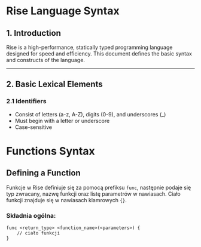 # Rise Language Syntax

## 1. Introduction
Rise is a high-performance, statically typed programming language designed for speed and efficiency. This document defines the basic syntax and constructs of the language.

---

## 2. Basic Lexical Elements

### 2.1 Identifiers
- Consist of letters (a-z, A-Z), digits (0-9), and underscores (_)
- Must begin with a letter or underscore
- Case-sensitive

# Functions Syntax
## Defining a Function
Funkcje w Rise definiuje się za pomocą prefiksu `func`, następnie podaje się typ zwracany, nazwę funkcji oraz listę parametrów w nawiasach. Ciało funkcji znajduje się w nawiasach klamrowych `{}`.

### Składnia ogólna:
```rise
func <return_type> <function_name>(<parameters>) {
    // ciało funkcji
}
```
